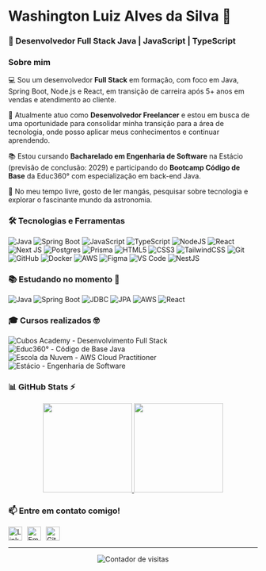 # Washington Luiz Alves da Silva 🚀

### 🚀 Desenvolvedor Full Stack Java | JavaScript | TypeScript

### Sobre mim

💻 Sou um desenvolvedor **Full Stack** em formação, com foco em Java, Spring Boot, Node.js e React, em transição de carreira após 5+ anos em vendas e atendimento ao cliente.

🎯 Atualmente atuo como **Desenvolvedor Freelancer** e estou em busca de uma oportunidade para consolidar minha transição para a área de tecnologia, onde posso aplicar meus conhecimentos e continuar aprendendo.

📚 Estou cursando **Bacharelado em Engenharia de Software** na Estácio (previsão de conclusão: 2029) e participando do **Bootcamp Código de Base** da Educ360° com especialização em back-end Java.

🌌 No meu tempo livre, gosto de ler mangás, pesquisar sobre tecnologia e explorar o fascinante mundo da astronomia.

### 🛠️ Tecnologias e Ferramentas

![Java](https://img.shields.io/badge/java-%23ED8B00.svg?style=for-the-badge&logo=openjdk&logoColor=white)
![Spring Boot](https://img.shields.io/badge/Spring_Boot-F2F4F9?style=for-the-badge&logo=spring-boot)
![JavaScript](https://img.shields.io/badge/javascript-%23323330.svg?style=for-the-badge&logo=javascript&logoColor=%23F7DF1E)
![TypeScript](https://img.shields.io/badge/typescript-%23007ACC.svg?style=for-the-badge&logo=typescript&logoColor=white)
![NodeJS](https://img.shields.io/badge/node.js-6DA55F?style=for-the-badge&logo=node.js&logoColor=white)
![React](https://img.shields.io/badge/react-%2320232a.svg?style=for-the-badge&logo=react&logoColor=%2361DAFB)
![Next JS](https://img.shields.io/badge/Next-black?style=for-the-badge&logo=next.js&logoColor=white)
![Postgres](https://img.shields.io/badge/postgres-%23316192.svg?style=for-the-badge&logo=postgresql&logoColor=white)
![Prisma](https://img.shields.io/badge/Prisma-3982CE?style=for-the-badge&logo=Prisma&logoColor=white)
![HTML5](https://img.shields.io/badge/html5-%23E34F26.svg?style=for-the-badge&logo=html5&logoColor=white)
![CSS3](https://img.shields.io/badge/css3-%231572B6.svg?style=for-the-badge&logo=css3&logoColor=white)
![TailwindCSS](https://img.shields.io/badge/tailwindcss-%2338B2AC.svg?style=for-the-badge&logo=tailwind-css&logoColor=white)
![Git](https://img.shields.io/badge/git-%23F05033.svg?style=for-the-badge&logo=git&logoColor=white)
![GitHub](https://img.shields.io/badge/github-%23121011.svg?style=for-the-badge&logo=github&logoColor=white)
![Docker](https://img.shields.io/badge/docker-%230db7ed.svg?style=for-the-badge&logo=docker&logoColor=white)
![AWS](https://img.shields.io/badge/AWS-%23FF9900.svg?style=for-the-badge&logo=amazon-aws&logoColor=white)
![Figma](https://img.shields.io/badge/figma-%23F24E1E.svg?style=for-the-badge&logo=figma&logoColor=white)
![VS Code](https://img.shields.io/badge/VS%20Code-0078d7.svg?style=for-the-badge&logo=visual-studio-code&logoColor=white)
![NestJS](https://img.shields.io/badge/nestjs-%23E0234E.svg?style=for-the-badge&logo=nestjs&logoColor=white)

### 📚 Estudando no momento 🧩

![Java](https://img.shields.io/badge/java-%23ED8B00.svg?style=for-the-badge&logo=openjdk&logoColor=white)
![Spring Boot](https://img.shields.io/badge/Spring_Boot-F2F4F9?style=for-the-badge&logo=spring-boot)
![JDBC](https://img.shields.io/badge/JDBC-API-0078D7?style=for-the-badge&logo=java&logoColor=white)
![JPA](https://img.shields.io/badge/JPA-Hibernate-59666C?style=for-the-badge&logo=databricks&logoColor=white)
![AWS](https://img.shields.io/badge/AWS-%23FF9900.svg?style=for-the-badge&logo=amazon-aws&logoColor=white)
![React](https://img.shields.io/badge/react-%2320232a.svg?style=for-the-badge&logo=react&logoColor=%2361DAFB)

### 🎓 Cursos realizados 🤓

![Cubos Academy - Desenvolvimento Full Stack](https://img.shields.io/badge/Cubos_Academy-Full_Stack-19272E?style=for-the-badge)
![Educ360° - Código de Base Java](https://img.shields.io/badge/Educ360°-Código_de_Base_Java-43853D?style=for-the-badge)
![Escola da Nuvem - AWS Cloud Practitioner](https://img.shields.io/badge/Escola_da_Nuvem-AWS-FF9900?style=for-the-badge)
![Estácio - Engenharia de Software](https://img.shields.io/badge/Estácio-Eng._Software-8A2BE2?style=for-the-badge)

### 📊 GitHub Stats ⚡

<div align="center">
  <a href="https://github.com/WashingtonDDS?tab=repositories">
    <img height="180em" src="https://github-readme-stats.vercel.app/api/top-langs/?username=WashingtonDDS&layout=compact&langs_count=8&theme=radical&hide_border=true&cache_seconds=1800"/>
    <img height="180em" src="https://github-readme-stats.vercel.app/api?username=WashingtonDDS&show_icons=true&theme=radical&hide_border=true&include_all_commits=true&count_private=true"/>
  </a>
</div>

### 📫 Entre em contato comigo!

<div align="left" style="display: flex; gap: 10px;">
  <a href="https://www.linkedin.com/in/washington-silva-dds" target="_blank">
    <img src="https://img.shields.io/badge/LinkedIn-0077B5?style=for-the-badge&logo=linkedin&logoColor=white" alt="LinkedIn" style="height: 28px;"/>
  </a>
  <a href="mailto:washington.DDS@hotmail.com" target="_blank">
    <img src="https://img.shields.io/badge/Email-D14836?style=for-the-badge&logo=gmail&logoColor=white" alt="Email" style="height: 28px;"/>
  </a>
  <a href="https://github.com/WashingtonDDS" target="_blank">
    <img src="https://img.shields.io/badge/GitHub-100000?style=for-the-badge&logo=github&logoColor=white" alt="GitHub" style="height: 28px;"/>
  </a>
</div>

---

<div align="center">
  <img src="https://komarev.com/ghpvc/?username=WashingtonDDS&style=for-the-badge&color=blue" alt="Contador de visitas" />
</div>

